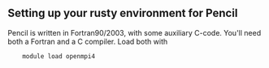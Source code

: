 

## Setting up your rusty environment for Pencil

Pencil is written in Fortran90/2003, with some auxiliary C-code. You'll need both a Fortran and a C compiler. Load both with 

		module load openmpi4